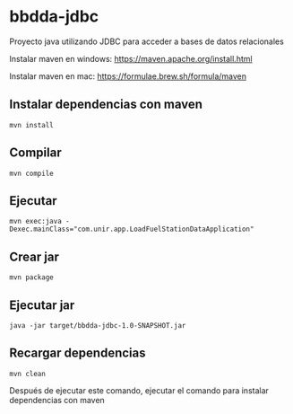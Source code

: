 # bbdda-jdbc
Proyecto java utilizando JDBC para acceder a bases de datos relacionales

Instalar maven en windows: https://maven.apache.org/install.html

Instalar maven en mac: https://formulae.brew.sh/formula/maven

## Instalar dependencias con maven
```
mvn install
```

## Compilar
```
mvn compile
```

## Ejecutar
```
mvn exec:java -Dexec.mainClass="com.unir.app.LoadFuelStationDataApplication"
```

## Crear jar
```
mvn package
```

## Ejecutar jar
```
java -jar target/bbdda-jdbc-1.0-SNAPSHOT.jar
```

## Recargar dependencias
```
mvn clean
```
Después de ejecutar este comando, ejecutar el comando para instalar dependencias con maven
